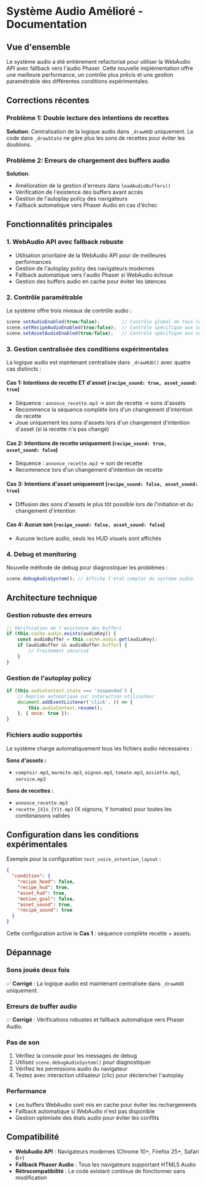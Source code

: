 # Système Audio Amélioré - Documentation

## Vue d'ensemble

Le système audio a été entièrement refactorisé pour utiliser la WebAudio API avec fallback vers l'audio Phaser. Cette nouvelle implémentation offre une meilleure performance, un contrôle plus précis et une gestion paramétrable des différentes conditions expérimentales.

## Corrections récentes

### Problème 1: Double lecture des intentions de recettes
**Solution**: Centralisation de la logique audio dans `_drawHUD` uniquement. Le code dans `_drawState` ne gère plus les sons de recettes pour éviter les doublons.

### Problème 2: Erreurs de chargement des buffers audio
**Solution**: 
- Amélioration de la gestion d'erreurs dans `loadAudioBuffers()`
- Vérification de l'existence des buffers avant accès
- Gestion de l'autoplay policy des navigateurs
- Fallback automatique vers Phaser Audio en cas d'échec

## Fonctionnalités principales

### 1. WebAudio API avec fallback robuste
- Utilisation prioritaire de la WebAudio API pour de meilleures performances
- Gestion de l'autoplay policy des navigateurs modernes
- Fallback automatique vers l'audio Phaser si WebAudio échoue
- Gestion des buffers audio en cache pour éviter les latences

### 2. Contrôle paramétrable
Le système offre trois niveaux de contrôle audio :

```javascript
scene.setAudioEnabled(true/false);        // Contrôle global de tous les sons
scene.setRecipeAudioEnabled(true/false);  // Contrôle spécifique aux sons de recettes
scene.setAssetAudioEnabled(true/false);   // Contrôle spécifique aux sons d'assets
```

### 3. Gestion centralisée des conditions expérimentales

La logique audio est maintenant centralisée dans `_drawHUD()` avec quatre cas distincts :

#### Cas 1: Intentions de recette ET d'asset (`recipe_sound: true, asset_sound: true`)
- Séquence : `annonce_recette.mp3` → son de recette → sons d'assets
- Recommence la séquence complète lors d'un changement d'intention de recette
- Joue uniquement les sons d'assets lors d'un changement d'intention d'asset (si la recette n'a pas changé)

#### Cas 2: Intentions de recette uniquement (`recipe_sound: true, asset_sound: false`)
- Séquence : `annonce_recette.mp3` → son de recette
- Recommence lors d'un changement d'intention de recette

#### Cas 3: Intentions d'asset uniquement (`recipe_sound: false, asset_sound: true`)
- Diffusion des sons d'assets le plus tôt possible lors de l'initiation et du changement d'intention

#### Cas 4: Aucun son (`recipe_sound: false, asset_sound: false`)
- Aucune lecture audio, seuls les HUD visuels sont affichés

### 4. Debug et monitoring

Nouvelle méthode de debug pour diagnostiquer les problèmes :
```javascript
scene.debugAudioSystem(); // Affiche l'état complet du système audio
```

## Architecture technique

### Gestion robuste des erreurs
```javascript
// Vérification de l'existence des buffers
if (this.cache.audio.exists(audioKey)) {
    const audioBuffer = this.cache.audio.get(audioKey);
    if (audioBuffer && audioBuffer.buffer) {
        // Traitement sécurisé
    }
}
```

### Gestion de l'autoplay policy
```javascript
if (this.audioContext.state === 'suspended') {
    // Reprise automatique sur interaction utilisateur
    document.addEventListener('click', () => {
        this.audioContext.resume();
    }, { once: true });
}
```

### Fichiers audio supportés
Le système charge automatiquement tous les fichiers audio nécessaires :

**Sons d'assets :**
- `comptoir.mp3`, `marmite.mp3`, `oignon.mp3`, `tomate.mp3`, `assiette.mp3`, `service.mp3`

**Sons de recettes :**
- `annonce_recette.mp3`
- `recette_{X}o_{Y}t.mp3` (X oignons, Y tomates) pour toutes les combinaisons valides

## Configuration dans les conditions expérimentales

Exemple pour la configuration `test_voice_intention_layout` :
```json
{
  "condition": {
    "recipe_head": false,
    "recipe_hud": true,
    "asset_hud": true,
    "motion_goal": false,
    "asset_sound": true,
    "recipe_sound": true
  }
}
```

Cette configuration active le **Cas 1** : séquence complète recette + assets.

## Dépannage

### Sons joués deux fois
✅ **Corrigé** : La logique audio est maintenant centralisée dans `_drawHUD` uniquement.

### Erreurs de buffer audio
✅ **Corrigé** : Vérifications robustes et fallback automatique vers Phaser Audio.

### Pas de son
1. Vérifiez la console pour les messages de debug
2. Utilisez `scene.debugAudioSystem()` pour diagnostiquer
3. Vérifiez les permissions audio du navigateur
4. Testez avec interaction utilisateur (clic) pour déclencher l'autoplay

### Performance
- Les buffers WebAudio sont mis en cache pour éviter les rechargements
- Fallback automatique si WebAudio n'est pas disponible
- Gestion optimisée des états audio pour éviter les conflits

## Compatibilité

- **WebAudio API** : Navigateurs modernes (Chrome 10+, Firefox 25+, Safari 6+)
- **Fallback Phaser Audio** : Tous les navigateurs supportant HTML5 Audio
- **Rétrocompatibilité** : Le code existant continue de fonctionner sans modification
